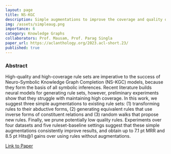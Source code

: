 ```yaml
---
layout: page
title: NS-KGC
description: Simple augmentations to improve the coverage and quality of the rule sets used in Neuro-Symbolic Knowledge Graph Completion
img: /assets/simpleaug.png
importance: 6
category: Knowledge Graphs
collaborators: Prof. Mausam, Prof. Parag Singla
paper_url: https://aclanthology.org/2023.acl-short.23/
published: true
---
```


### Abstract

High-quality and high-coverage rule sets are imperative to the success of Neuro-Symbolic Knowledge Graph Completion (NS-KGC) models, because they form the basis of all symbolic inferences. Recent literature builds neural models for generating rule sets, however, preliminary experiments show that they struggle with maintaining high coverage. In this work, we suggest three simple augmentations to existing rule sets: (1) transforming rules to their abductive forms, (2) generating equivalent rules that use inverse forms of constituent relations and (3) random walks that propose new rules. Finally, we prune potentially low quality rules. Experiments over four datasets and five ruleset-baseline settings suggest that these simple augmentations consistently improve results, and obtain up to 7.1 pt MRR and 8.5 pt Hits@1 gains over using rules without augmentations.

[Link to Paper](https://aclanthology.org/2023.acl-short.23/)
